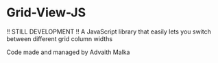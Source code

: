 # Grid-View-JS
!! STILL DEVELOPMENT !!
A JavaScript library that easily lets you switch between different grid column widths

Code made and managed by Advaith Malka
